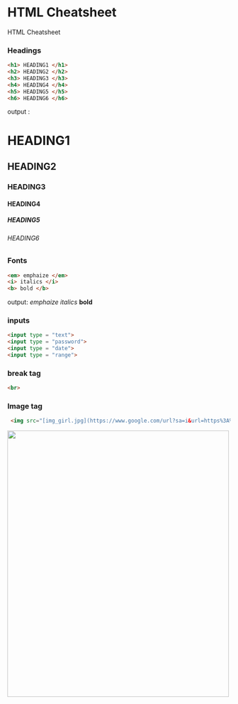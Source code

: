 # HTML Cheatsheet

HTML Cheatsheet

### Headings
```html
<h1> HEADING1 </h1>
<h2> HEADING2 </h2>
<h3> HEADING3 </h3>
<h4> HEADING4 </h4>
<h5> HEADING5 </h5>
<h6> HEADING6 </h6>
```
output :
<h1> HEADING1 </h1>
<h2> HEADING2 </h2>
<h3> HEADING3 </h3>
<h4> HEADING4 </h4>
<h5> HEADING5 </h5>
<h6> HEADING6 </h6>

### Fonts
```html
<em> emphaize </em>
<i> italics </i>
<b> bold </b>
```
output: 
<em> emphaize </em>
<i> italics </i>
<b> bold </b>

### inputs
```html 
<input type = "text">
<input type = "password">
<input type = "date">
<input type = "range">
```
### break tag 
```html
<br> 
```
### Image tag 
```html
 <img src="[img_girl.jpg](https://www.google.com/url?sa=i&url=https%3A%2F%2Fhandletheheat.com%2Fbest-chocolate-cake%2F&psig=AOvVaw1Fxdt57ttn4MXlsnouDHoA&ust=1709821392212000&source=images&cd=vfe&opi=89978449&ved=0CBMQjRxqFwoTCLj0xZfr34QDFQAAAAAdAAAAABAH)"  width="500" height="600"> 
```
<img src="https://www.google.com/url?sa=i&url=https%3A%2F%2Fhandletheheat.com%2Fbest-chocolate-cake%2F&psig=AOvVaw1Fxdt57ttn4MXlsnouDHoA&ust=1709821392212000&source=images&cd=vfe&opi=89978449&ved=0CBMQjRxqFwoTCLj0xZfr34QDFQAAAAAdAAAAABAH"  width="500" height="600"> 
 
